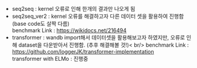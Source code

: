 - seq2seq : kernel 오류로 인해 한개의 결과만 나오게 됨 <br/>
- seq2seq_ver2 : kernel 오류를 해결하고자 다른 데이터 셋을 활용하여 진행함 (base code도 살짝 다름) <br/>
benchmark Link : https://wikidocs.net/216494 <br/>
-  transformer : wandb import해서 데이터셋을 활용해보고자 하였지만, 오류로 인해 dataset을 다운받아서 진행함. (추후 해결해볼 것!)< br/>
benchmark Link : https://github.com/loggerJK/transformer-implementation <br/>
transformer with ELMo : 진행중
